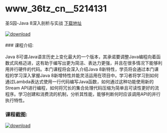 # www_36tz_cn__5214131
圣S园-Java 8深入剖析与实战
[下载地址](http://www.36tz.cn/article/5214131 "下载地址")
<br/></br>[![download](http://36tz.cn/muke_img/2020_06_1-120-300x200.png "下载地址")](http://www.36tz.cn/article/5214131 "下载地址")
<br/></br>### 课程介绍:<br/></br>Java 8可谓Java语言历史上变化最大的一个版本，其承诺要调整Java编程向着函数式风格迈进，这有助于编写出更为简洁、表达力更强，并且在很多情况下能够利用并行硬件的代码。本门课程将会深入介绍Java 8新特性，学员将会通过本门课程的学习深入掌握Java 8新增特性并能灵活运用在项目中。学习者将学习到如何通过Lambda表达式使用一行代码编写Java函数，如何通过这种功能使用新的Stream API进行编程，如何将冗长的集合处理代码压缩为简单且可读性更好的流程序。学习创建和消费流的机制，分析其性能，能够判断何时应该调用API的并行执行特性。

### 课程截图:
[![download](http://36tz.cn/muke_img/2020_06_2-134.png "下载地址")](http://www.36tz.cn/article/5214131 "下载地址")
